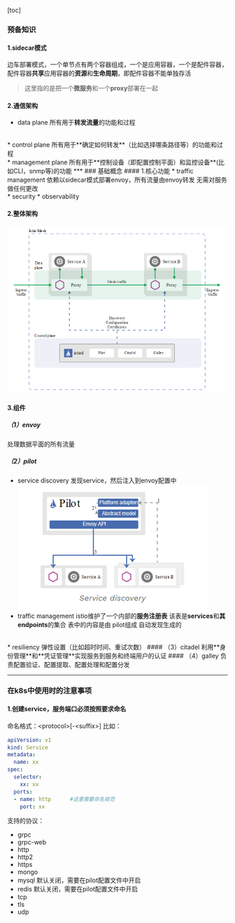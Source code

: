[toc]
### 预备知识
#### 1.sidecar模式
边车部署模式，一个单节点有两个容器组成，一个是应用容器，一个是配件容器，配件容器**共享**应用容器的**资源**和**生命周期**，即配件容器不能单独存活
>这里指的是把一个**微服务**和一个**proxy**部署在一起  

#### 2.通信架构
* data plane
所有用于**转发流量**的功能和过程
<br/>
* control plane
所有用于**确定如何转发**（比如选择哪条路径等）的功能和过程
<br/>
* management plane
所有用于**控制设备（即配置控制平面）和监控设备**(比如CLI，snmp等)的功能
***
### 基础概念
#### 1.核心功能
* traffic management
依赖以sidecar模式部署envoy，所有流量由envoy转发
无需对服务做任何更改
<br/>
* security
* observability

#### 2.整体架构
![](./imgs/overview_01.png)

#### 3.组件
##### （1）envoy
处理数据平面的所有流量
##### （2）pilot
* service discovery
发现service，然后注入到envoy配置中
![](./imgs/overview_02.png)
* traffic management
istio维护了一个内部的**服务注册表**
该表是**services**和**其endpoints**的集合
表中的内容是由 pilot组成 自动发现生成的
</br>
* resiliency
弹性设置（比如超时时间、重试次数）
#### （3）citadel
利用**身份管理**和**凭证管理**实现服务到服务和终端用户的认证
#### （4）galley
负责配置验证、配置提取、配置处理和配置分发

***
### 在k8s中使用时的注意事项
#### 1.创建service，服务端口必须按照要求命名
命名格式：\<protocol>[-\<suffix>]
比如：
```yaml
apiVersion: v1
kind: Service
metadata:
  name: xx
spec:
  selector:
    xx: xx
  ports:
  - name: http      #这里需要命名规范
    port: xx
```
支持的协议：
* grpc
* grpc-web
* http
* http2
* https
* mongo
* mysql
默认关闭，需要在pilot配置文件中开启
* redis
默认关闭，需要在pilot配置文件中开启
* tcp
* tls
* udp
